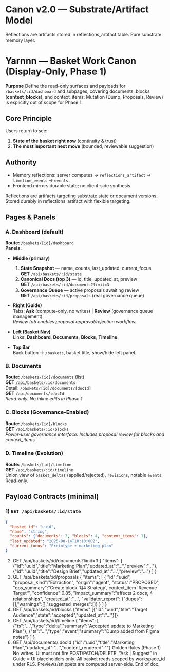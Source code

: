 # Canon v2.0 — Substrate/Artifact Model
Reflections are artifacts stored in reflections_artifact table. Pure substrate memory layer.

# Yarnnn — Basket Work Canon (Display-Only, Phase 1)

**Purpose**
Define the read-only surfaces and payloads for `/baskets/:id/dashboard` and subpages, covering documents, blocks (**context_blocks**), and context_items. Mutation (Dump, Proposals, Review) is explicitly out of scope for Phase 1.

## Core Principle
Users return to see:
1) **State of the basket right now** (continuity & trust)  
2) **The most important next move** (bounded, reviewable suggestion)

## Authority
- Memory reflections: server computes → `reflections_artifact` → `timeline_events` → `events`
- Frontend mirrors durable state; no client-side synthesis

Reflections are artifacts targeting substrate state or document versions. Stored durably in reflections_artifact with flexible targeting.

## Pages & Panels

### A. Dashboard (default)
**Route:** `/baskets/[id]/dashboard`  
**Panels:**
- **Middle (primary)**
  1. **State Snapshot** — name, counts, last_updated, current_focus  
     **GET** `/api/baskets/:id/state`
  2. **Canonical Docs (top 3)** — id, title, updated_at, preview  
     **GET** `/api/baskets/:id/documents?limit=3`
  3. **Governance Queue** — active proposals awaiting review  
     **GET** `/api/baskets/:id/proposals` (real governance queue)

- **Right (Guide)**  
  Tabs: **Ask** (compute-only, no writes) | **Review** (governance queue management)  
  *Review tab enables proposal approval/rejection workflow.*

- **Left (Basket Nav)**  
  Links: **Dashboard**, **Documents**, **Blocks**, **Timeline**.

- **Top Bar**  
  Back button → `/baskets`, basket title, show/hide left panel.

### B. Documents
**Route:** `/baskets/[id]/documents` (list)  
**GET** `/api/baskets/:id/documents`  
Detail: `/baskets/[id]/documents/[docId]`  
**GET** `/api/documents/:docId`  
*Read-only. No inline edits in Phase 1.*

### C. Blocks (Governance-Enabled)
**Route:** `/baskets/[id]/blocks`  
**GET** `/api/baskets/:id/blocks`  
*Power-user governance interface. Includes proposal review for blocks and context_items.*

### D. Timeline (Evolution)
**Route:** `/baskets/[id]/timeline`  
**GET** `/api/baskets/:id/timeline`  
Union view of `basket_deltas` (applied/rejected), `revisions`, notable `events`. Read-only.

## Payload Contracts (minimal)

### 1) `GET /api/baskets/:id/state`
```json
{
  "basket_id": "uuid",
  "name": "string",
  "counts": {"documents": 3, "blocks": 4, "context_items": 1},
  "last_updated": "2025-08-14T10:10:00Z",
  "current_focus": "Prototype + marketing plan"
}
```
2) GET /api/baskets/:id/documents?limit=3
{
  "items": [
    {"id":"uuid","title":"Marketing Plan","updated_at":"...","preview":"..."},
    {"id":"uuid","title":"Design Brief","updated_at":"...","preview":"..."}
  ]
}
3) GET /api/baskets/:id/proposals
{
  "items": [
    {
      "id":"uuid",
      "proposal_kind":"Extraction",
      "origin":"agent",
      "status":"PROPOSED",
      "ops_summary":"Create block 'Q4 Strategy', context_item 'Revenue Target'",
      "confidence":0.85,
      "impact_summary":"affects 2 docs, 4 relationships",
      "created_at":"...",
      "validator_report": {"dupes":[],"warnings":[],"suggested_merges":[]}
    }
  ]
}
4) GET /api/baskets/:id/blocks
{"items":[{"id":"uuid","title":"Target Audience","state":"accepted","updated_at":"..."}]}
5) GET /api/baskets/:id/timeline
{
  "items": [
    {"ts":"...","type":"delta","summary":"Accepted update to Marketing Plan"},
    {"ts":"...","type":"event","summary":"Dump added from Figma notes"}
  ]
}
6) GET /api/documents/:docId
{"id":"uuid","title":"Marketing Plan","updated_at":"...","content_rendered":"<html or md preview>"}
Golden Rules (Phase 1)
No writes. UI must not fire POST/PATCH/DELETE.
“Ask | Suggest” in Guide = UI placeholders only.
All basket reads scoped by workspace_id under RLS.
Previews/snippets are computed server-side.
End of doc.
